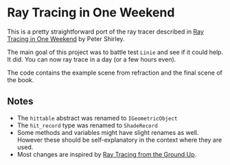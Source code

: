 # Ray Tracing in One Weekend
This is a pretty straightforward port of the ray tracer described in 
[Ray Tracing in One Weekend](https://raytracing.github.io/books/RayTracingInOneWeekend.html) 
by Peter Shirley.

The main goal of this project was to battle test `Linie` and see if it could 
help. It did. You can now ray trace in a day (or a few hours even).

The code contains the example scene from refraction and the final scene of the 
book.

## Notes
* The `hittable` abstract was renamed to `IGeometricObject` 
* The `hit_record` type was renamed to `ShadeRecord`
* Some methods and variables might have slight renames as well. However these
should be self-explanatory in the context where they are used.
* Most changes are inspired by 
[Ray Tracing from the Ground Up](http://www.raytracegroundup.com/).